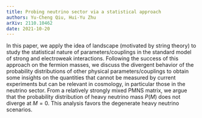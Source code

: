 ```yaml
---
title: Probing neutrino sector via a statistical approach
authors: Yu-Cheng Qiu, Hui-Yu Zhu
arXiv: 2110.10462
date: 2021-10-20
---
```

In this paper, we apply the idea of landscape (motivated by string theory) to study the statistical nature of parameters/couplings in the standard model of strong and electroweak interactions. Following the success of this approach on the fermion masses, we discuss the divergent behavior of the probability distributions of other physical parameters/couplings to obtain some insights on the quantities that cannot be measured by current experiments but can be relevant in cosmology, in particular those in the neutrino sector. From a relatively strongly mixed PMNS matrix, we argue that the probability distribution of heavy neutrino mass $P(M)$ does not diverge at $M = 0$. This analysis favors the degenerate heavy neutrino scenarios.